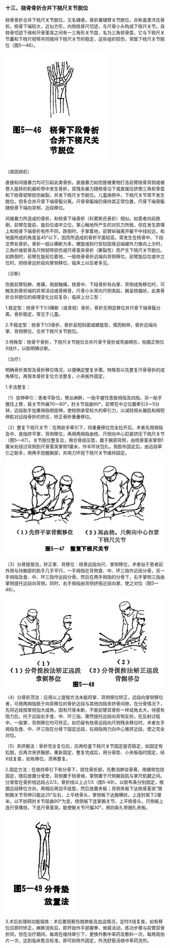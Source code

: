 ### 十三、桡骨骨折合并下桡尺关节脱位

桡骨骨折合并下桡尺关节脱位，又名辅骨。骨折兼辅臂关节脱位，亦称盖里济氏骨折。桡骨下端较大，近似方形，内侧桡骨尺切迹，与尺骨小头构成下桡尺关节。自桡骨切迹下缘和尺骨茎突之间有一三角形关节盘，名为三角软骨盘，它与下桡尺关节囊和下桡尺韧带共同维持下桡尺关节的稳定，这些组织损伤，常致下桡尺关节脱位（图5—46）。

<img src="img\5-46.jpg" style="zoom:70%;" />

〔病因病机〕

直接和间接暴力均可引起此类骨折。直接暴力如伤肢被重物打击前臂桡骨背侧或被卷入旋转的机器轮带中发生骨折，其残余暴力随桡骨沿下或直接压挤使三角软骨盘和下桡骨韧带损伤破裂，并发下桡尺关节脱位。儿童病例中，下桡尺关节常不发生脱位，但多合并尺骨下端骨骺分离。尺骨骨骺端仍保持其正常位置，尺骨下端骨骺随桡骨下端向背侧、近段移位。

间接暴力所造成的骨折，和桡骨下端骨折（科累斯氏骨折）相似。如患者向前跌倒，前臂在旋前、旋后位或中立位，掌心触地所产生的对抗力所致。但在发生原理上和桡骨下端骨折有所不同，跌倒时，手掌着地，前臂纵轴离开躯干中线较远，和地面所成的角度呈45°以下，因而所造成的骨折平面较高，常发生在桡骨中、下段交界处骨折。骨折一般以横断为多，螺旋或斜行型较因骨远端被外力推向上方时，三角纤维软骨及尺侧韧带损伤或尺骨茎突骨折（撕裂性）而产生下桡尺关节脱位。如跌倒时，前臂在旋前位着地，一般桡骨骨折远端向背侧移位，前臂旋后位或中立位时，则桡骨远折段向掌侧移位，临床上以后者多见。

〔诊断〕

伤肢前臂较肿、疼痛，局部触痛，桡骨中、下段骨折有向掌、背侧成角移位时，可触及到骨折端的异常活动或骨擦音，尺骨小头常向尺侧突起，腕呈桡偏状，此类骨折合并脱位的病理变化比较复杂，临床上分三型：

1.稳定型：桡骨干下1/3横断（或青枝）骨折，骨折无明显移位并尺骨下端骨骺分离，骨折稳定，常见于儿童。

2.不稳定型：桡骨下1/3骨折，骨折呈短斜面或螺旋型，偶而粉碎，骨折远端向掌、背侧移位，合并下桡尺关节脱位。

3.特殊型：桡骨干骨折，下桡尺关节脱位合并尺骨干骨折或弯曲畸形，拍摄正侧位X线片，以助明确诊断。

〔治疗〕

明确骨折类型及骨折移位情况，以便确定整复步骤。特殊型以先整复尺骨骨折的成角移位，再按本骨折复位方法整复，小夹板外固定。

1.手法整复：

（1）拔伸牵引：患者平卧位，臂丛麻醉，一助手握住患肢拇指及四指，另一助手握住上臂，肩关节外展70〜80°，肘关节屈曲90°，前臂在中立位置牵引3〜5分钟，远段助手加重拇指侧拔伸，使桡侧承受较大的牵引力，以减轻拇长展肌和拇短伸肌对远段骨折的挤压，矫正骨折重叠移位。

（2）整复下桡尺关节：在两助手牵引下，将重叠移位完全拉开后，术者先用拇指及中、食指挤平掌、背侧移位，再用两拇指由桡、尺侧向中心扣紧挤压下桡尺关节（图5—47）。关节脱位整复后，用合骨纸压垫，置于腕部背侧，由桡骨茎突掌侧1厘米处绕过背侧到尺骨茎突掌侧1厘米，作半环状包扎。用胶布固定后，由远段牵引之助手，用两手抱握腕部，并用力环抱下桡尺关节维持固定。

<img src="img\5-47.jpg" style="zoom:70%;" />

（3）分骨提按法，矫正掌、背移位：桡骨远段向尺、掌侧移位，术者站于患者前外侧与持腕部的助手几乎平行，一手拇指在背侧食、中、环三指作近段分骨，另一手拇指及食、中、环三指作远段分骨。然后在两手拇指的分骨下，右手掌侧三指由掌侧提托远段向背侧。同时，右手拇指由背侧挤按近段向掌，使之对位（图5—48）。

<img src="img\5-48.jpg" style="zoom:70%;" />

（4）分骨折顶法：应用以上提按方法未能将掌、背侧移位矫正，远段向掌侧移位者，可用两拇指抵于向背移位的骨折近段与其他四指夹挤骨间隙，在分骨情况下，先将近段按掌侧加大成角，因有尺骨未断，不能前臂双骨折一样成角太大，待感有阻力后，托于远段右手食、中、环三指，骤然提托远段向背侧反折。在反射过程中，一般掌、背侧移位均可矫正。如仍留有桡骨远段向尺侧残余移位时，术者左手拇指及食、中、环三指在分骨下固定远段，右拇指用力向中心推挤近段，使之完全对位。

（5）夹挤腕法：骨折完全复位后，应再检査下桡尺关节固定是否稳定，如固定有松脱，应再次夹挤腕部，重新固定，整复完成后，用分骨垫、小夹板临时固定，经X线复查，如有移位，须再整复。

2.固定方法：在维持牵引下和分骨下，捏住骨折部，先敷消肿驳骨膏，用绷带包绕固定，随后放置分骨垫，背侧置于桡骨缘，掌侧置于尺侧腕屈肌与掌尺肌腱之间。分骨垫在骨折线远段占2/3，骨折线以上占1/3（图5-49）。以胶布条分别固定，根据远段移位方向，再相应再加平纸垫，然后放置夹板；背侧夹板下达桡骨茎突”限制腕关节背伸只能达25°左右，上平桡骨头，掌侧板下达腕横纹，上连肘窝下2厘米，以不妨碍肘关节屈曲90°为宜，桡侧板下连掌腕关节、上平桡骨头，尺侧板上连尺骨鹰咀，下连尺骨茎突。能使腕关节尺偏30°，用四条扎带捆扎夹板。

<img src="img\5-49.jpg" style="zoom:70%;" />

3.术后处理和功能锻炼：术后要观察伤肢肿胀及血运情况，定时X线复查，如有移位应即时矫正，麻醉消失后，即开始作手部握拳、耸肩活动，练功步骤与前臂双骨折同，但在治疗期间，每周在维持牵引下，更换外敷中草药及敷料一次，每两周拍片一次，达到临床愈合标准，即可拆除外固定，外洗舒筋活络中草药洗剂。
